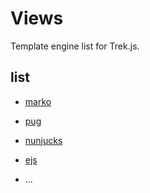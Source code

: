 # Views

Template engine list for Trek.js.

## list

* [marko](packages/marko)

* [pug](packages/pug)

* [nunjucks](packages/nunjucks)

* [ejs](packages/ejs)

* ...
